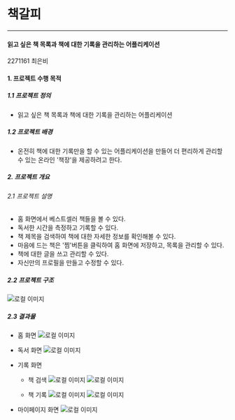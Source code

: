# 책갈피
----------------------------------
#### 읽고 싶은 책 목록과 책에 대한 기록을 관리하는 어플리케이션

2271161 최은비

#### 1. 프로젝트 수행 목적
##### 1.1 프로젝트 정의
   * 읽고 싶은 책 목록과 책에 대한 기록을 관리하는 어플리케이션
   
##### 1.2 프로젝트 배경
   * 온전히 책에 대한 기록만을 할 수 있는 어플리케이션을 만들어 더 편리하게 관리할 수 있는 온라인 '책장'을 제공하려고 한다.

##### 2. 프로젝트 개요
###### 2.1 프로젝트 설명

  * 홈 화면에서 베스트셀러 책들을 볼 수 있다.
  * 독서한 시간을 측정하고 기록할 수 있다.
  * 책 제목을 검색하여 책에 대한 자세한 정보를 확인해볼 수 있다.
  * 마음에 드는 책은 '찜'버튼을 클릭하여 홈 화면에 저장하고, 목록을 관리할 수 있다.
  * 책에 대한 글을 쓰고 관리할 수 있다.
  * 자신만의 프로필을 만들고 수정할 수 있다.

##### 2.2 프로젝트 구조
![로컬 이미지](app.JPG)

##### 2.3 결과물
  * 홈 화면
  ![로컬 이미지](home.JPG)

  * 독서 화면
  ![로컬 이미지](reading.JPG)

  * 기록 화면
    - 책 검색
    ![로컬 이미지](bookSearch.JPG)  ![로컬 이미지](book.JPG)
    
    - 책 기록
    ![로컬 이미지](recording.JPG)  ![로컬 이미지](recording2.JPG)

  * 마이페이지 화면
  ![로컬 이미지](mypage.JPG)
    
